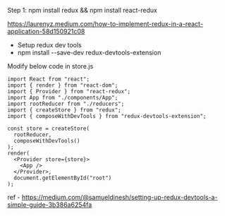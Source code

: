 Step 1: npm install redux && npm install react-redux

https://laurenyz.medium.com/how-to-implement-redux-in-a-react-application-58d150921c08

- Setup redux dev tools 
- npm install --save-dev redux-devtools-extension

Modify below code in store.js
```
import React from "react";
import { render } from "react-dom";
import { Provider } from "react-redux";
import App from "./components/App";
import rootReducer from "./reducers";
import { createStore } from "redux";
import { composeWithDevTools } from "redux-devtools-extension";

const store = createStore(
  rootReducer,
  composeWithDevTools()
);
render(
  <Provider store={store}>
    <App />
  </Provider>,
  document.getElementById("root")
);
```

ref - https://medium.com/@samueldinesh/setting-up-redux-devtools-a-simple-guide-3b386a6254fa